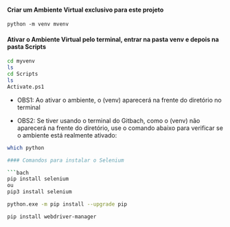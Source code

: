 
#### Criar um Ambiente Virtual exclusivo para este projeto
```bach
python -m venv mvenv
```
#### Ativar o Ambiente Virtual pelo terminal, entrar na pasta venv e depois na pasta Scripts
```bash
cd myvenv
ls
cd Scripts
ls
Activate.ps1
``` 

- OBS1: Ao ativar o ambiente, o (venv) aparecerá na frente do diretório no terminal

- OBS2: Se tiver usando o terminal do Gitbach, como o (venv) não aparecerá na frente do diretório, use o comando abaixo para verificar se o ambiente está realmente ativado:
```bash
which python

#### Comandos para instalar o Selenium

```bach
pip install selenium  
ou
pip3 install selenium

python.exe -m pip install --upgrade pip

pip install webdriver-manager
```     

